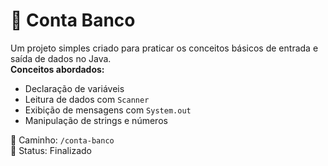 # 🏦 Conta Banco

Um projeto simples criado para praticar os conceitos básicos de entrada e saída de dados no Java.  
**Conceitos abordados:**

- Declaração de variáveis
- Leitura de dados com `Scanner`
- Exibição de mensagens com `System.out`
- Manipulação de strings e números

📂 Caminho: `/conta-banco`  
📌 Status: Finalizado

